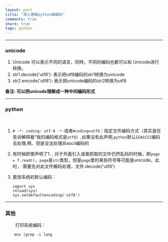 ```yaml
---
layout: post
title: "深入理解python编解码"
comments: true
share: true
tags: python
---
```


---
### unicode
1. Unicode 可以表示不同的语言，同時，不同的编码也都可以和 Unicode进行转换。
2. str1.decode('utf8'): 表示把utf8编码的str1转换为unicode
3. str2.encode('utf8'): 表示把unicode编码的str2转换为utf8

**备注: 可以把unicode理解成一种中间编码形式**

---
### python
&emsp;&emsp;
1.   `# -*- coding: utf-8 -*-`或者`#coding=utf8`：指定文件编码方式（其实是在告诉解释器“我的编码格式是`utf8`）,如果没有此声明,`python`默认以`ASCII`编码去处理,啊、但是没法处理非ascii编码的

2.  有时候即使声明了1. , 对于外面引入或者抓取的文件仍然乱码的时候，即`page = f.read()`，`page`是`str`类型，但是`page`里的某些符号等可能是unicode，此时， 需要先对此文件解码处理，文件.decode('utf8')

3.  更改系统的默认编码：
        
        import sys
        reload(sys)
        sys.setdefaultencoding('utf8')

---
### 其他
&emsp;&emsp; 打印系统编码： 

        env |grep -i lang



 
 
